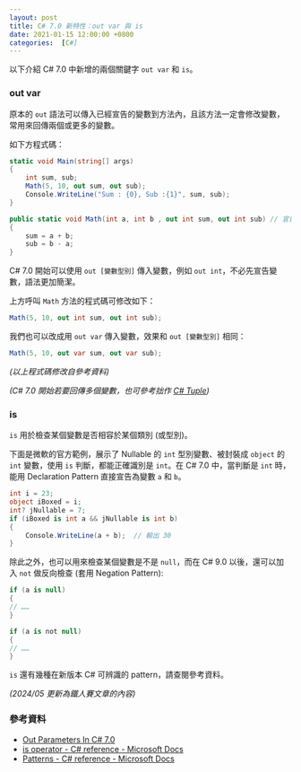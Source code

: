 ```yaml
---
layout: post
title: C# 7.0 新特性：out var 與 is
date: 2021-01-15 12:00:00 +0800
categories:  [C#]
--- 
```


以下介紹 C# 7.0 中新增的兩個關鍵字 `out var` 和 `is`。

### out var

原本的 `out` 語法可以傳入已經宣告的變數到方法內，且該方法一定會修改變數，常用來回傳兩個或更多的變數。

如下方程式碼：

```cs
static void Main(string[] args)
{
    int sum, sub;
    Math(5, 10, out sum, out sub);
    Console.WriteLine("Sum : {0}, Sub :{1}", sum, sub);
}

public static void Math(int a, int b , out int sum, out int sub) // 宣告參數時加入 out 修飾，表示參數會被修改
{
    sum = a + b;
    sub = b - a;            
}
```

C# 7.0 開始可以使用 `out [變數型別]` 傳入變數，例如 `out int`，不必先宣告變數，語法更加簡潔。

上方呼叫 `Math` 方法的程式碼可修改如下：

```cs
Math(5, 10, out int sum, out int sub);
```

我們也可以改成用 `out var` 傳入變數，效果和 `out [變數型別]` 相同：

```cs
Math(5, 10, out var sum, out var sub);
```

*(以上程式碼修改自參考資料)*

*(C# 7.0 開始若要回傳多個變數，也可參考拙作 [C# Tuple](/C_Sharp_Tuple/))*

### is

`is` 用於檢查某個變數是否相容於某個類別 (或型別)。

下面是微軟的官方範例，展示了 Nullable 的 `int` 型別變數、被封裝成 `object` 的 `int` 變數，使用 `is` 判斷，都能正確識別是 `int`。在 C# 7.0 中，當判斷是 `int` 時，能用 Declaration Pattern 直接宣告為變數 `a` 和 `b`。

```cs
int i = 23;
object iBoxed = i;
int? jNullable = 7;
if (iBoxed is int a && jNullable is int b)
{
    Console.WriteLine(a + b);  // 輸出 30
}
```

除此之外，也可以用來檢查某個變數是不是 `null`，而在 C# 9.0 以後，還可以加入 `not` 做反向檢查 (套用 Negation Pattern):

```cs
if (a is null)
{
// ……
}

if (a is not null)
{
// ……
}
```

`is` 還有幾種在新版本 C# 可辨識的 pattern，請查閱參考資料。

*(2024/05 更新為鐵人賽文章的內容)*

### 參考資料

- [Out Parameters In C# 7.0](https://www.c-sharpcorner.com/article/out-parameters-in-c-sharp-7-0/)
- [is operator - C# reference - Microsoft Docs](https://docs.microsoft.com/en-us/dotnet/csharp/language-reference/operators/is)
- [Patterns - C# reference - Microsoft Docs](https://docs.microsoft.com/en-us/dotnet/csharp/language-reference/operators/patterns#declaration-and-type-patterns)